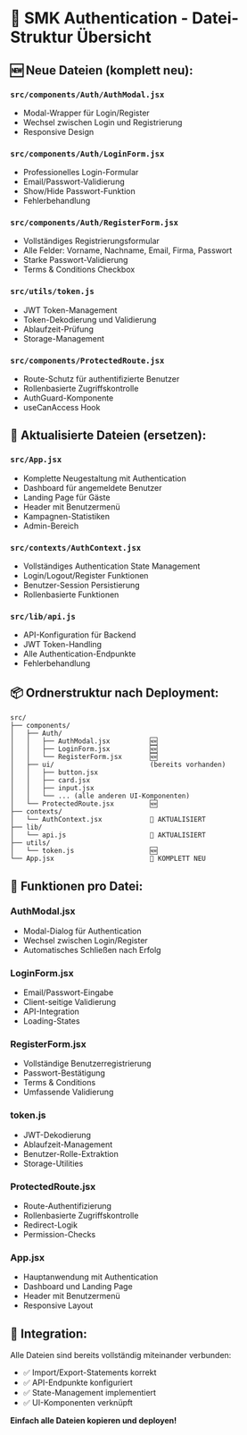 # 📁 SMK Authentication - Datei-Struktur Übersicht

## 🆕 Neue Dateien (komplett neu):

### `src/components/Auth/AuthModal.jsx`
- Modal-Wrapper für Login/Register
- Wechsel zwischen Login und Registrierung
- Responsive Design

### `src/components/Auth/LoginForm.jsx`
- Professionelles Login-Formular
- Email/Passwort-Validierung
- Show/Hide Passwort-Funktion
- Fehlerbehandlung

### `src/components/Auth/RegisterForm.jsx`
- Vollständiges Registrierungsformular
- Alle Felder: Vorname, Nachname, Email, Firma, Passwort
- Starke Passwort-Validierung
- Terms & Conditions Checkbox

### `src/utils/token.js`
- JWT Token-Management
- Token-Dekodierung und Validierung
- Ablaufzeit-Prüfung
- Storage-Management

### `src/components/ProtectedRoute.jsx`
- Route-Schutz für authentifizierte Benutzer
- Rollenbasierte Zugriffskontrolle
- AuthGuard-Komponente
- useCanAccess Hook

## 🔄 Aktualisierte Dateien (ersetzen):

### `src/App.jsx`
- Komplette Neugestaltung mit Authentication
- Dashboard für angemeldete Benutzer
- Landing Page für Gäste
- Header mit Benutzermenü
- Kampagnen-Statistiken
- Admin-Bereich

### `src/contexts/AuthContext.jsx`
- Vollständiges Authentication State Management
- Login/Logout/Register Funktionen
- Benutzer-Session Persistierung
- Rollenbasierte Funktionen

### `src/lib/api.js`
- API-Konfiguration für Backend
- JWT Token-Handling
- Alle Authentication-Endpunkte
- Fehlerbehandlung

## 📦 Ordnerstruktur nach Deployment:

```
src/
├── components/
│   ├── Auth/
│   │   ├── AuthModal.jsx          🆕
│   │   ├── LoginForm.jsx          🆕
│   │   └── RegisterForm.jsx       🆕
│   ├── ui/                        (bereits vorhanden)
│   │   ├── button.jsx
│   │   ├── card.jsx
│   │   ├── input.jsx
│   │   └── ... (alle anderen UI-Komponenten)
│   └── ProtectedRoute.jsx         🆕
├── contexts/
│   └── AuthContext.jsx            🔄 AKTUALISIERT
├── lib/
│   └── api.js                     🔄 AKTUALISIERT
├── utils/
│   └── token.js                   🆕
└── App.jsx                        🔄 KOMPLETT NEU
```

## 🎯 Funktionen pro Datei:

### **AuthModal.jsx**
- Modal-Dialog für Authentication
- Wechsel zwischen Login/Register
- Automatisches Schließen nach Erfolg

### **LoginForm.jsx**
- Email/Passwort-Eingabe
- Client-seitige Validierung
- API-Integration
- Loading-States

### **RegisterForm.jsx**
- Vollständige Benutzerregistrierung
- Passwort-Bestätigung
- Terms & Conditions
- Umfassende Validierung

### **token.js**
- JWT-Dekodierung
- Ablaufzeit-Management
- Benutzer-Rolle-Extraktion
- Storage-Utilities

### **ProtectedRoute.jsx**
- Route-Authentifizierung
- Rollenbasierte Zugriffskontrolle
- Redirect-Logik
- Permission-Checks

### **App.jsx**
- Hauptanwendung mit Authentication
- Dashboard und Landing Page
- Header mit Benutzermenü
- Responsive Layout

## 🔧 Integration:

Alle Dateien sind bereits vollständig miteinander verbunden:
- ✅ Import/Export-Statements korrekt
- ✅ API-Endpunkte konfiguriert
- ✅ State-Management implementiert
- ✅ UI-Komponenten verknüpft

**Einfach alle Dateien kopieren und deployen!**
